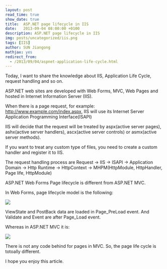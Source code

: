 ```yaml
---
layout: post
read_time: true
show_date: true
title:  ASP.NET page lifecycle in IIS
date:   2013-09-04 08:00:00 +0100
description: ASP.NET page lifecycle in IIS
img: posts/uncategorized/iis.png
tags: [IIS]
author: SUN Jiangong
mathjax: yes
redirect_from:
  - /2013/09/04/aspnet-application-life-cycle.html
---
```



Today, I want to share the knowledge about IIS, Application Life Cycle, request handling and so on.


ASP.NET web sites are developed with Web Forms, MVC, Web Pages and hosted in Internet Information Server (IIS). 

When  there is a page request, for example: http://www.example.com/index.aspx, IIS will use its Internet Server Application Programming Interface(ISAPI)

IIS will decide that the request will be treated by aspx(active server pages), ashx(active server handlers), ascx(active server controls) or asmx(active server methods).

If you want to treat any custom type of files, you need to create a custom handler and register it to IIS. 

<!--more-->

The request handling process are Request -> IIS -> ISAPI -> Application Domain -> Http Runtime -> HttpContext -> MHPM(HttpModule, HttpHandler, Page life, HttpModule)


ASP.NET Web Forms Page lifecycle is different from ASP.NET MVC.

In Web Forms, page lifecycle model is the following:

![](./../../../assets/img/posts/2013-09-04-AspNetPageLifeCycle/webforms_lifecycle.png)

ViewState and PostBack data are loaded in Page_PreLoad event. And Validate and Event are after Page_Load event.


Whereas in ASP.NET MVC it is:

![](./../../../assets/img/posts/2013-09-04-AspNetPageLifeCycle/mvc_lifecycle.png)

There is not any code behind for pages in MVC. So, the page life cycle is totoally different.

I hope you enjoy this article. 

